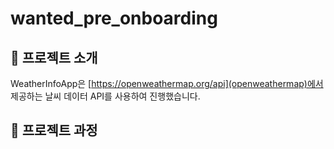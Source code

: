 # wanted_pre_onboarding

## 🎤 프로젝트 소개

WeatherInfoApp은 [https://openweathermap.org/api](openweathermap)에서 제공하는 날씨 데이터 API를 사용하여 진행했습니다.


## 🚌 프로젝트 과정
